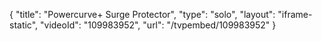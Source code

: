{
    "title": "Powercurve+ Surge Protector",
    "type": "solo",
    "layout": "iframe-static",
    "videoId": "109983952",
    "url": "\/tvpembed\/109983952"
}